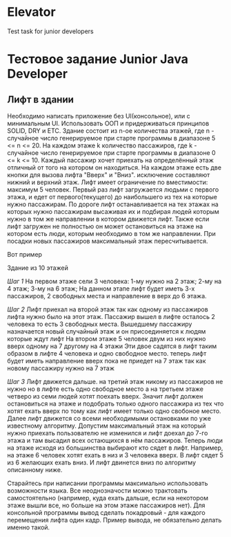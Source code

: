 # Elevator
Test task for junior developers
# Тестовое задание Junior Java Developer

## Лифт в здании

Необходимо написать приложение без UI(консольное), или с минимальным UI.
Использовать ООП и придерживаться принципов SOLID, DRY и ETC.
Здание состоит из n-ое количества этажей, где n - случайное число генерируемое при старте программы в диапазоне 5 <= n <= 20.
На каждом этаже k количество пассажиров, где k - случайное число генерируемое при старте программы в диапазоне 0 <= k <= 10.
Каждый пассажир хочет приехать на определённый этаж отличный от того на котором он находиться.
На каждом этаже есть две кнопки для вызова лифта "Вверх" и "Вниз". исключение составляют нижний и верхний этаж.
Лифт имеет ограничение по вместимости: максимум 5 человек.
Первый раз лифт загружается людьми с первого этажа, и едет от первого(текущего) до наибольшего из тех на которые нужно пассажирам.
По дороге лифт останавливается на тех этажах на которых нужно пассажирам высаживая их и подбирая людей которым нужно в том же направлении в котором движется лифт.
Также если лифт загружен не полностью он может остановиться на этаже на котором есть люди, которым необходимо в том же направлении.
При посадки новых пассажиров максимальный этаж пересчитывается.

Вот пример

Здание из 10 этажей

*Шаг 1*
На первом этаже сели 3 человека:
1-му нужно на 2 этаж;
2-му на 4 этаж;
3-му на 6 этаж;
На данном этапе лифт будет иметь 3-х пассажиров, 2 свободных места и направление в верх до 6 этажа.

*Шаг 2*
Лифт приехал на второй этаж так как одному из пассажиров лифта нужно было на этот этаж.
Пассажир вышел в лифте осталось 2 человека то есть 3 свободных места.
Вышедшему пассажиру назначается новый случайный этаж и он присоединяется к людям которые ждут лифт
На втором этаже 5 человек двум из них нужно вверх одному на 7 другому на 4 этажи
Эти двое садятся в лифт таким образом в лифте 4 человека и одно свободное место. теперь лифт будет иметь направление вверх пока не приедет на 7 этаж так как новому пассажиру нужно на 7 этаж

*Шаг 3*
Лифт движется дальше. на третий этаж никому из пассажиров не нужно но в лифте есть одно свободное место а на третьем этаже четверо из семи людей хотят поехать вверх.
Значит лифт должен остановиться на этаже и подобрать только одного пассажира из тех что хотят ехать вверх по тому как лифт имеет только одно свобоное место.
Далее лифт движется со всеми необходимыми остановками по уже известному алгоритму.
Допустим максимальный этаж на который нужно приехать пользователю не изменился и лифт доехал до 7-го этажа и там высадил всех остающихся в нём пассажиров. Теперь люди на этаже исходя из большинства выбирают кто сядет в лифт. Например, на этаже 6 человек хотят ехать в низ и 3 человека вверх. В лифт сядет 5 из 6 желающих ехать вниз. И лифт двинется вниз по алгоритму описанному ниже.

Старайтесь при написании программы максимально использовать возможности языка.
Все неоднозначости можно трактовать самостоятельно (например, куда ехать дальше, если на некотором этаже вышли все, но больше на этом этаже пассажиров нет).
Для консольной программы вывод сделать покадровый - для каждого перемещения лифта один кадр.
Пример вывода, не обязательно делать именно такой.
